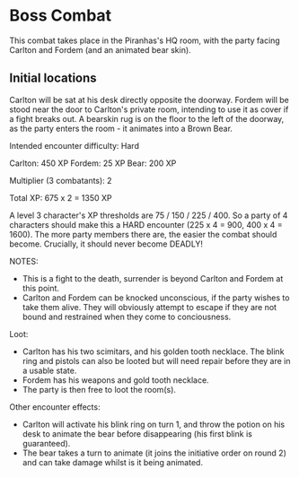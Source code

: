 # Boss Combat

This combat takes place in the Piranhas's HQ room, with the party facing Carlton and Fordem (and an animated bear skin).

## Initial locations

Carlton will be sat at his desk directly opposite the doorway.
Fordem will be stood near the door to Carlton's private room, intending to use it as cover if a fight breaks out.
A bearskin rug is on the floor to the left of the doorway, as the party enters the room - it animates into a Brown Bear.

Intended encounter difficulty:  Hard

Carlton: 450 XP
Fordem: 25 XP
Bear: 200 XP

Multiplier (3 combatants): 2

Total XP: 675 x 2 = 1350 XP

A level 3 character's XP thresholds are 75 / 150 / 225 / 400.
So a party of 4 characters should make this a HARD encounter (225 x 4 = 900, 400 x 4 = 1600).
The more party members there are, the easier the combat should become.
Crucially, it should never become DEADLY!

NOTES:

- This is a fight to the death, surrender is beyond Carlton and Fordem at this point.
- Carlton and Fordem can be knocked unconscious, if the party wishes to take them alive. They will obviously attempt to escape if they are not bound and restrained when they come to conciousness.

Loot:

- Carlton has his two scimitars, and his golden tooth necklace. The blink ring and pistols can also be looted but will need repair before they are in a usable state.
- Fordem has his weapons and gold tooth necklace.
- The party is then free to loot the room(s).

Other encounter effects:

- Carlton will activate his blink ring on turn 1, and throw the potion on his desk to animate the bear before disappearing (his first blink is guaranteed).
- The bear takes a turn to animate (it joins the initiative order on round 2) and can take damage whilst is it being animated.

